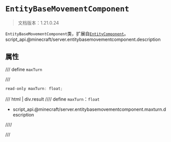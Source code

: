 # `EntityBaseMovementComponent`

> 文档版本：1.21.0.24

`EntityBaseMovementComponent`类，扩展自[`EntityComponent`](./entitycomponent.md)。script_api.@minecraft/server.entitybasemovementcomponent.description

## 属性

/// define
`maxTurn`


///

```js
read-only maxTurn: float;
```

/// html | div.result
//// define
`maxTurn`：`float`

- script_api.@minecraft/server.entitybasemovementcomponent.maxturn.description


////

///


